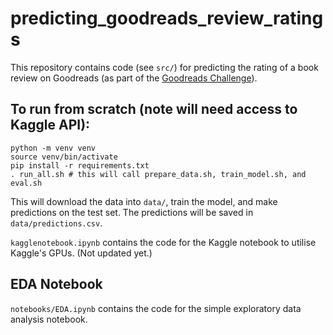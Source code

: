 # predicting_goodreads_review_ratings

This repository contains code (see `src/`) for predicting the rating of a book review on Goodreads (as part of the [Goodreads Challenge](https://www.kaggle.com/competitions/goodreads-books-reviews-290312)).

## To run from scratch (note will need access to Kaggle API):
```
python -m venv venv
source venv/bin/activate
pip install -r requirements.txt
. run_all.sh # this will call prepare_data.sh, train_model.sh, and eval.sh
```

This will download the data into `data/`, train the model, and make predictions on the test set.
The predictions will be saved in `data/predictions.csv`.

`kagglenotebook.ipynb` contains the code for the Kaggle notebook to utilise Kaggle's GPUs. (Not updated yet.)

## EDA Notebook
`notebooks/EDA.ipynb` contains the code for the simple exploratory data analysis notebook.